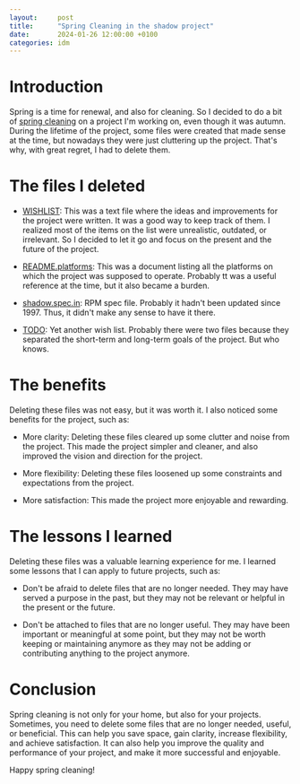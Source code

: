 ```yaml
---
layout:     post
title:      "Spring Cleaning in the shadow project"
date:       2024-01-26 12:00:00 +0100
categories: idm
---
```


# Introduction

Spring is a time for renewal, and also for cleaning. So I decided to do a bit of [spring cleaning](https://github.com/shadow-maint/shadow/pull/804) on a project I'm working on, even though it was autumn. During the lifetime of the project, some files were created that made sense at the time, but nowadays they were just cluttering up the project. That's why, with great regret, I had to delete them.

# The files I deleted

* [WISHLIST](https://github.com/shadow-maint/shadow/blob/48aa12af31c0b72872b411857d03a518a4200a3d/doc/WISHLIST): This was a text file where the ideas and improvements for the project were written. It was a good way to keep track of them. I realized most of the items on the list were unrealistic, outdated, or irrelevant. So I decided to let it go and focus on the present and the future of the project.

* [README.platforms](https://github.com/shadow-maint/shadow/blob/48aa12af31c0b72872b411857d03a518a4200a3d/doc/README.platforms): This was a document listing all the platforms on which the project was supposed to operate. Probably tt was a useful reference at the time, but it also became a burden.

* [shadow.spec.in](https://github.com/shadow-maint/shadow/blob/48aa12af31c0b72872b411857d03a518a4200a3d/shadow.spec.in): RPM spec file. Probably it hadn't been updated since 1997. Thus, it didn't make any sense to have it there.

* [TODO](https://github.com/shadow-maint/shadow/blob/48aa12af31c0b72872b411857d03a518a4200a3d/TODO): Yet another wish list. Probably there were two files because they separated the short-term and long-term goals of the project. But who knows.

# The benefits

Deleting these files was not easy, but it was worth it. I also noticed some benefits for the project, such as:

* More clarity: Deleting these files cleared up some clutter and noise from the project. This made the project simpler and cleaner, and also improved the vision and direction for the project.

* More flexibility: Deleting these files loosened up some constraints and expectations from the project.

* More satisfaction: This made the project more enjoyable and rewarding.

# The lessons I learned

Deleting these files was a valuable learning experience for me. I learned some lessons that I can apply to future projects, such as:

* Don't be afraid to delete files that are no longer needed. They may have served a purpose in the past, but they may not be relevant or helpful in the present or the future.

* Don't be attached to files that are no longer useful. They may have been important or meaningful at some point, but they may not be worth keeping or maintaining anymore as they may not be adding or contributing anything to the project anymore.

# Conclusion

Spring cleaning is not only for your home, but also for your projects. Sometimes, you need to delete some files that are no longer needed, useful, or beneficial. This can help you save space, gain clarity, increase flexibility, and achieve satisfaction. It can also help you improve the quality and performance of your project, and make it more successful and enjoyable.

Happy spring cleaning!
